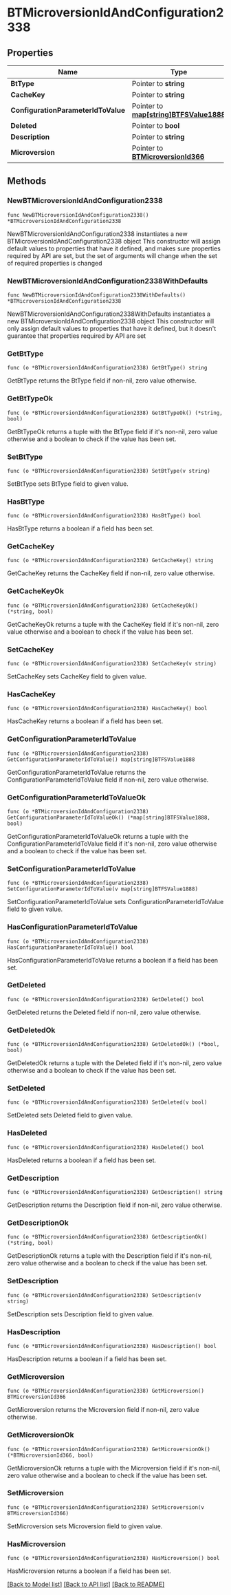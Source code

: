 # BTMicroversionIdAndConfiguration2338

## Properties

Name | Type | Description | Notes
------------ | ------------- | ------------- | -------------
**BtType** | Pointer to **string** |  | [optional] 
**CacheKey** | Pointer to **string** |  | [optional] 
**ConfigurationParameterIdToValue** | Pointer to [**map[string]BTFSValue1888**](BTFSValue-1888.md) |  | [optional] 
**Deleted** | Pointer to **bool** |  | [optional] 
**Description** | Pointer to **string** |  | [optional] 
**Microversion** | Pointer to [**BTMicroversionId366**](BTMicroversionId-366.md) |  | [optional] 

## Methods

### NewBTMicroversionIdAndConfiguration2338

`func NewBTMicroversionIdAndConfiguration2338() *BTMicroversionIdAndConfiguration2338`

NewBTMicroversionIdAndConfiguration2338 instantiates a new BTMicroversionIdAndConfiguration2338 object
This constructor will assign default values to properties that have it defined,
and makes sure properties required by API are set, but the set of arguments
will change when the set of required properties is changed

### NewBTMicroversionIdAndConfiguration2338WithDefaults

`func NewBTMicroversionIdAndConfiguration2338WithDefaults() *BTMicroversionIdAndConfiguration2338`

NewBTMicroversionIdAndConfiguration2338WithDefaults instantiates a new BTMicroversionIdAndConfiguration2338 object
This constructor will only assign default values to properties that have it defined,
but it doesn't guarantee that properties required by API are set

### GetBtType

`func (o *BTMicroversionIdAndConfiguration2338) GetBtType() string`

GetBtType returns the BtType field if non-nil, zero value otherwise.

### GetBtTypeOk

`func (o *BTMicroversionIdAndConfiguration2338) GetBtTypeOk() (*string, bool)`

GetBtTypeOk returns a tuple with the BtType field if it's non-nil, zero value otherwise
and a boolean to check if the value has been set.

### SetBtType

`func (o *BTMicroversionIdAndConfiguration2338) SetBtType(v string)`

SetBtType sets BtType field to given value.

### HasBtType

`func (o *BTMicroversionIdAndConfiguration2338) HasBtType() bool`

HasBtType returns a boolean if a field has been set.

### GetCacheKey

`func (o *BTMicroversionIdAndConfiguration2338) GetCacheKey() string`

GetCacheKey returns the CacheKey field if non-nil, zero value otherwise.

### GetCacheKeyOk

`func (o *BTMicroversionIdAndConfiguration2338) GetCacheKeyOk() (*string, bool)`

GetCacheKeyOk returns a tuple with the CacheKey field if it's non-nil, zero value otherwise
and a boolean to check if the value has been set.

### SetCacheKey

`func (o *BTMicroversionIdAndConfiguration2338) SetCacheKey(v string)`

SetCacheKey sets CacheKey field to given value.

### HasCacheKey

`func (o *BTMicroversionIdAndConfiguration2338) HasCacheKey() bool`

HasCacheKey returns a boolean if a field has been set.

### GetConfigurationParameterIdToValue

`func (o *BTMicroversionIdAndConfiguration2338) GetConfigurationParameterIdToValue() map[string]BTFSValue1888`

GetConfigurationParameterIdToValue returns the ConfigurationParameterIdToValue field if non-nil, zero value otherwise.

### GetConfigurationParameterIdToValueOk

`func (o *BTMicroversionIdAndConfiguration2338) GetConfigurationParameterIdToValueOk() (*map[string]BTFSValue1888, bool)`

GetConfigurationParameterIdToValueOk returns a tuple with the ConfigurationParameterIdToValue field if it's non-nil, zero value otherwise
and a boolean to check if the value has been set.

### SetConfigurationParameterIdToValue

`func (o *BTMicroversionIdAndConfiguration2338) SetConfigurationParameterIdToValue(v map[string]BTFSValue1888)`

SetConfigurationParameterIdToValue sets ConfigurationParameterIdToValue field to given value.

### HasConfigurationParameterIdToValue

`func (o *BTMicroversionIdAndConfiguration2338) HasConfigurationParameterIdToValue() bool`

HasConfigurationParameterIdToValue returns a boolean if a field has been set.

### GetDeleted

`func (o *BTMicroversionIdAndConfiguration2338) GetDeleted() bool`

GetDeleted returns the Deleted field if non-nil, zero value otherwise.

### GetDeletedOk

`func (o *BTMicroversionIdAndConfiguration2338) GetDeletedOk() (*bool, bool)`

GetDeletedOk returns a tuple with the Deleted field if it's non-nil, zero value otherwise
and a boolean to check if the value has been set.

### SetDeleted

`func (o *BTMicroversionIdAndConfiguration2338) SetDeleted(v bool)`

SetDeleted sets Deleted field to given value.

### HasDeleted

`func (o *BTMicroversionIdAndConfiguration2338) HasDeleted() bool`

HasDeleted returns a boolean if a field has been set.

### GetDescription

`func (o *BTMicroversionIdAndConfiguration2338) GetDescription() string`

GetDescription returns the Description field if non-nil, zero value otherwise.

### GetDescriptionOk

`func (o *BTMicroversionIdAndConfiguration2338) GetDescriptionOk() (*string, bool)`

GetDescriptionOk returns a tuple with the Description field if it's non-nil, zero value otherwise
and a boolean to check if the value has been set.

### SetDescription

`func (o *BTMicroversionIdAndConfiguration2338) SetDescription(v string)`

SetDescription sets Description field to given value.

### HasDescription

`func (o *BTMicroversionIdAndConfiguration2338) HasDescription() bool`

HasDescription returns a boolean if a field has been set.

### GetMicroversion

`func (o *BTMicroversionIdAndConfiguration2338) GetMicroversion() BTMicroversionId366`

GetMicroversion returns the Microversion field if non-nil, zero value otherwise.

### GetMicroversionOk

`func (o *BTMicroversionIdAndConfiguration2338) GetMicroversionOk() (*BTMicroversionId366, bool)`

GetMicroversionOk returns a tuple with the Microversion field if it's non-nil, zero value otherwise
and a boolean to check if the value has been set.

### SetMicroversion

`func (o *BTMicroversionIdAndConfiguration2338) SetMicroversion(v BTMicroversionId366)`

SetMicroversion sets Microversion field to given value.

### HasMicroversion

`func (o *BTMicroversionIdAndConfiguration2338) HasMicroversion() bool`

HasMicroversion returns a boolean if a field has been set.


[[Back to Model list]](../README.md#documentation-for-models) [[Back to API list]](../README.md#documentation-for-api-endpoints) [[Back to README]](../README.md)


